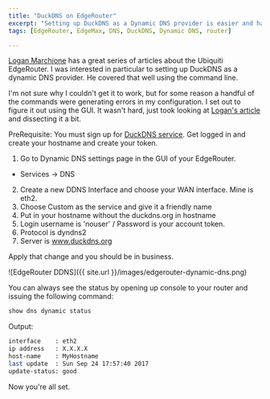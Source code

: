 ```yaml
---
title: "DuckDNS on EdgeRouter"
excerpt: "Setting up DuckDNS as a Dynamic DNS provider is easier and harder than expected."
tags: [EdgeRouter, EdgeMax, DNS, DuckDNS, Dynamic DNS, router]

---
```


[Logan Marchione](https://loganmarchione.com) has a great series of articles about the Ubiquiti EdgeRouter. I was interested in particular to setting up DuckDNS as a dynamic DNS provider. He covered that well using the command line.

I'm not sure why I couldn't get it to work, but for some reason a handful of the commands were generating errors in my configuration. I set out to figure it out using the GUI. It wasn't hard, just took looking at [Logan's article](https://loganmarchione.com/2017/04/duckdns-on-edgerouter/) and dissecting it a bit.

PreRequisite: You must sign up for [DuckDNS service](https://www.duckdns.org/). Get logged in and create your hostname and create your token.

1. Go to Dynamic DNS settings page in the GUI of your EdgeRouter.
  * Services -> DNS
2. Create a new DDNS Interface and choose your WAN interface. Mine is eth2.
3. Choose Custom as the service and give it a friendly name
4. Put in your hostname without the duckdns.org in hostname
5. Login username is 'nouser' / Password is your account token.
6. Protocol is dyndns2
7. Server is www.duckdns.org

Apply that change and you should be in business.

![EdgeRouter DDNS]({{ site.url }}/images/edgerouter-dynamic-dns.png)


You can always see the status by opening up console to your router and issuing the following command:

~~~ bash
show dns dynamic status
~~~

Output:
~~~ bash
interface    : eth2
ip address   : X.X.X.X
host-name    : MyHostname
last update  : Sun Sep 24 17:57:40 2017
update-status: good
~~~

Now you're all set.
